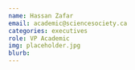 ```yaml
---
name: Hassan Zafar
email: academic@sciencesociety.ca
categories: executives
role: VP Academic
img: placeholder.jpg
blurb:
---
```

